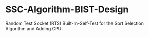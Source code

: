 # SSC-Algorithm-BIST-Design
Random Test Socket (RTS) Built-In-Self-Test for the Sort Selection Algorithm and Adding CPU
